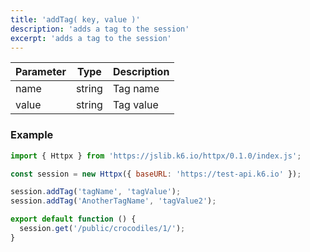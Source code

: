 ```yaml
---
title: 'addTag( key, value )'
description: 'adds a tag to the session'
excerpt: 'adds a tag to the session'
---
```



| Parameter  | Type        | Description       |
|------------|-------------|-------------------|
| name       | string      | Tag name          |
| value      | string      | Tag value         |


### Example

<CodeGroup labels={[]}>

```javascript
import { Httpx } from 'https://jslib.k6.io/httpx/0.1.0/index.js';

const session = new Httpx({ baseURL: 'https://test-api.k6.io' });

session.addTag('tagName', 'tagValue');
session.addTag('AnotherTagName', 'tagValue2');

export default function () {
  session.get('/public/crocodiles/1/');
}
```

</CodeGroup>